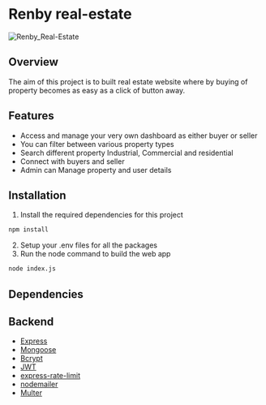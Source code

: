 # Renby real-estate



![Renby_Real-Estate](https://github.com/samad13/realEstate-webApp/assets/61961655/00bbfcca-9919-40df-a372-46e33fd311bc)


## Overview

The aim of this project is to built real estate website where by buying of property becomes as easy as a click of button away.

## Features
- Access and manage your very own dashboard as either buyer or seller
- You can filter between various property types
- Search different property Industrial, Commercial and  residential
- Connect with buyers and seller
- Admin can Manage property and user details

## Installation
1. Install the required dependencies for this project
```bash
npm install
```

2. Setup your .env files for all the packages
3. Run the node command to build the web app
```bash
node index.js
```
## Dependencies
## Backend
- [Express](https://expressjs.com/)
- [Mongoose](https://mongoosejs.com/)
- [Bcrypt](https://github.com/kelektiv/node.bcrypt.js)
- [JWT](https://jwt.io/)
- [express-rate-limit](https://github.com/express-rate-limit/express-rate-limit)
- [nodemailer](https://nodemailer.com/about/)
- [Multer](https://expressjs.com/en/resources/middleware/multer.html)

